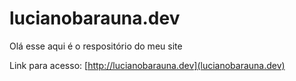 # lucianobarauna.dev
Olá esse aqui é o respositório do meu site

Link para acesso: [http://lucianobarauna.dev](lucianobarauna.dev)

